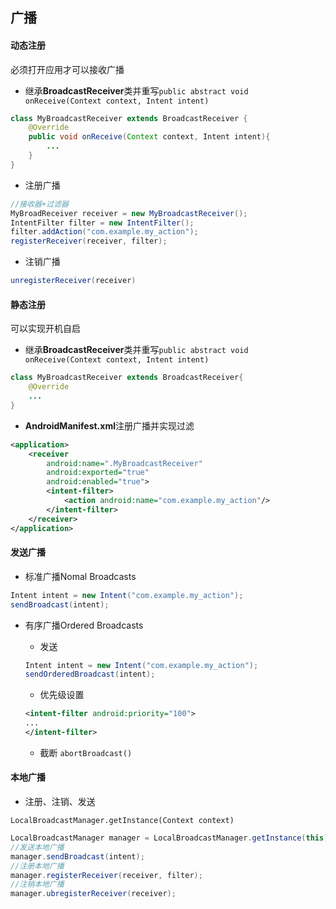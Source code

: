 ## 广播

#### 动态注册

必须打开应用才可以接收广播

- 继承**BroadcastReceiver**类并重写`public abstract void onReceive(Context context, Intent intent)`
```java
class MyBroadcastReceiver extends BroadcastReceiver {
    @Override
    public void onReceive(Context context, Intent intent){
        ...
    }
}
```

- 注册广播
```java
//接收器+过滤器
MyBroadReceiver receiver = new MyBroadcastReceiver();
IntentFilter filter = new IntentFilter();
filter.addAction("com.example.my_action");
registerReceiver(receiver, filter);
```

- 注销广播
```java
unregisterReceiver(receiver)
```

#### 静态注册

可以实现开机自启

- 继承**BroadcastReceiver**类并重写`public abstract void onReceive(Context context, Intent intent)`
```java
class MyBroadcastReceiver extends BroadcastReceiver{
    @Override
    ...
}
```

- **AndroidManifest.xml**注册广播并实现过滤
```xml
<application>
    <receiver
        android:name=".MyBroadcastReceiver"
        android:exported="true"
        android:enabled="true">
        <intent-filter>
            <action android:name="com.example.my_action"/>
        </intent-filter>
    </receiver>
</application>
```

#### 发送广播

- 标准广播Nomal Broadcasts

```java
Intent intent = new Intent("com.example.my_action");
sendBroadcast(intent);
```

- 有序广播Ordered Broadcasts

    - 发送
    ```java
    Intent intent = new Intent("com.example.my_action");
    sendOrderedBroadcast(intent);
    ```

    - 优先级设置
    ```xml
    <intent-filter android:priority="100">
    ...
    </intent-filter>
    ```

    - 截断
    `abortBroadcast()`

#### 本地广播

- 注册、注销、发送

`LocalBroadcastManager.getInstance(Context context)`

```java
LocalBroadcastManager manager = LocalBroadcastManager.getInstance(this);
//发送本地广播
manager.sendBroadcast(intent);
//注册本地广播
manager.registerReceiver(receiver, filter);
//注销本地广播
manager.ubregisterReceiver(receiver);
```
